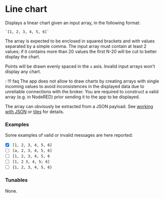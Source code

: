 # Line chart
Displays a linear chart given an input array, in the following format:

    `[1, 2, 3, 4, 5, 6]`

The array is expected to be enclosed in squared brackets and with values separated by a simple comma. The input array must contain at least 2 values; if it contains more than 20 values the first N-20 will be cut to better display the chart.

Points will be drawn evenly spaced in the `x` axis. Invalid input arrays won't display any chart.

:   !!! faq
        The app does not allow to draw charts by creating arrays with single incoming values to avoid inconsistences in the displayed data due to unreliable connections with the broker. You are required to construct a valid array (e.g. in NodeRED) prior sending it to the app to be displayed.

The array can obviously be extracted from a JSON payload. See [working with JSON](../working_with_json.md) or [tiles](../tiles.md) for details.

### Examples
Some examples of valid or invalid messages are here reported:

- [x] `[1, 2, 3, 4, 5, 6]`
- [ ] `[a, 2, 3, 4, 5, 6]`
- [ ] `[1, 2, 3, 4, 5, 6`
- [ ] `[1, 2 3, 4, 5; 6]`
- [ ] `{1, 2, 3, 4, 5, 6}`

### Tunables
None.
